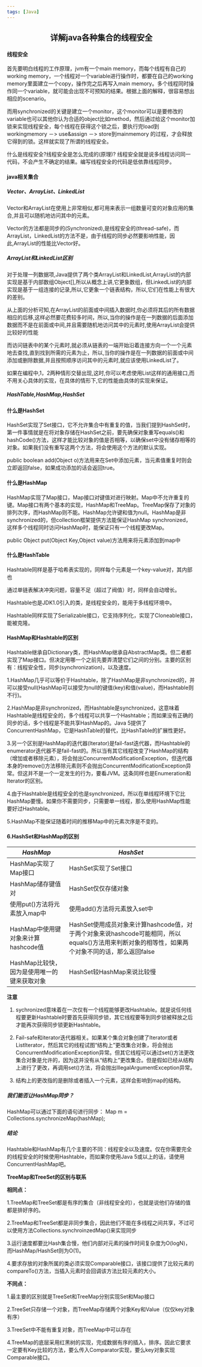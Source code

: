 ```yaml
---
tags: [Java]
---
```

## <center>详解java各种集合的线程安全</center>

#### **线程安全**

首先要明白线程的工作原理，jvm有一个main memory，而每个线程有自己的working memory，一个线程对一个variable进行操作时，都要在自己的working memory里面建立一个copy，操作完之后再写入main memory。多个线程同时操作同一个variable，就可能会出现不可预知的结果。根据上面的解释，很容易想出相应的scenario。 

而用synchronized的关键是建立一个monitor，这个monitor可以是要修改的variable也可以其他你认为合适的object比如method，然后通过给这个monitor加锁来实现线程安全，每个线程在获得这个锁之后，要执行完load到workingmemory －> use&assign －> store到mainmemory 的过程，才会释放它得到的锁。这样就实现了所谓的线程安全。

什么是线程安全?线程安全是怎么完成的(原理)? 线程安全就是说多线程访问同一代码，不会产生不确定的结果。编写线程安全的代码是低依靠线程同步。

#### **java相关集合**

##### **Vector、ArrayList、LinkedList**

Vector和ArrayList在使用上非常相似,都可用来表示一组数量可变的对象应用的集合,并且可以随机地访问其中的元素。  

Vector的方法都是同步的(Synchronized),是线程安全的(thread-safe)，而ArrayList，LinkedList的方法不是，由于线程的同步必然要影响性能，因此,ArrayList的性能比Vector好。  

##### **ArrayList和LinkedList区别**  

对于处理一列数据项,Java提供了两个类ArrayList和LinkedList,ArrayList的内部实现是基于内部数组Object[],所以从概念上讲,它更象数组，但LinkedList的内部实现是基于一组连接的记录,所以,它更象一个链表结构，所以,它们在性能上有很大的差别。  

从上面的分析可知,在ArrayList的前面或中间插入数据时,你必须将其后的所有数据相应的后移,这样必然要花费较多时间，所以,当你的操作是在一列数据的后面添加数据而不是在前面或中间,并且需要随机地访问其中的元素时,使用ArrayList会提供比较好的性能  

而访问链表中的某个元素时,就必须从链表的一端开始沿着连接方向一个一个元素地去查找,直到找到所需的元素为止，所以,当你的操作是在一列数据的前面或中间添加或删除数据,并且按照顺序访问其中的元素时,就应该使用LinkedList了。  

如果在编程中,1，2两种情形交替出现,这时,你可以考虑使用List这样的通用接口,而不用关心具体的实现，在具体的情形下,它的性能由具体的实现来保证。    

##### **HashTable,HashMap,HashSet**

#### **什么是HashSet**

HashSet实现了Set接口，它不允许集合中有重复的值，当我们提到HashSet时，第一件事情就是在将对象存储在HashSet之前，要先确保对象重写equals()和hashCode()方法，这样才能比较对象的值是否相等，以确保set中没有储存相等的对象。如果我们没有重写这两个方法，将会使用这个方法的默认实现。

public boolean add(Object o)方法用来在Set中添加元素，当元素值重复时则会立即返回false，如果成功添加的话会返回true。

#### **什么是HashMap**

HashMap实现了Map接口，Map接口对键值对进行映射。Map中不允许重复的键。Map接口有两个基本的实现，HashMap和TreeMap。TreeMap保存了对象的排列次序，而HashMap则不能。HashMap允许键和值为null。HashMap是非synchronized的，但collection框架提供方法能保证HashMap synchronized，这样多个线程同时访问HashMap时，能保证只有一个线程更改Map。

public Object put(Object Key,Object value)方法用来将元素添加到map中

#### **什么是HashTable**

Hashtable同样是基于哈希表实现的，同样每个元素是一个key-value对，其内部也

通过单链表解决冲突问题，容量不足（超过了阀值）时，同样会自动增长。

Hashtable也是JDK1.0引入的类，是线程安全的，能用于多线程环境中。

Hashtable同样实现了Serializable接口，它支持序列化，实现了Cloneable接口，能被克隆。

#### **HashMap和Hashtable的区别**

Hashtable继承自Dictionary类，而HashMap继承自AbstractMap类。但二者都实现了Map接口。但决定用哪一个之前先要弄清楚它们之间的分别。主要的区别有：线程安全性，同步(synchronization)，以及速度。

1.HashMap几乎可以等价于Hashtable，除了HashMap是非synchronized的，并可以接受null(HashMap可以接受为null的键值(key)和值(value)，而Hashtable则不行)。

2.HashMap是非synchronized，而Hashtable是synchronized，这意味着Hashtable是线程安全的，多个线程可以共享一个Hashtable；而如果没有正确的同步的话，多个线程是不能共享HashMap的。Java 5提供了ConcurrentHashMap，它是HashTable的替代，比HashTable的扩展性更好。

3.另一个区别是HashMap的迭代器(Iterator)是fail-fast迭代器，而Hashtable的enumerator迭代器不是fail-fast的。所以当有其它线程改变了HashMap的结构（增加或者移除元素），将会抛出ConcurrentModificationException，但迭代器本身的remove()方法移除元素则不会抛出ConcurrentModificationException异常。但这并不是一个一定发生的行为，要看JVM。这条同样也是Enumeration和Iterator的区别。

4.由于Hashtable是线程安全的也是synchronized，所以在单线程环境下它比HashMap要慢。如果你不需要同步，只需要单一线程，那么使用HashMap性能要好过Hashtable。

5.HashMap不能保证随着时间的推移Map中的元素次序是不变的。

#### **6.HashSet和HashMap的区别**

| *HashMap*                                   | *HashSet*                                                    |
| ------------------------------------------- | ------------------------------------------------------------ |
| HashMap实现了Map接口                        | HashSet实现了Set接口                                         |
| HashMap储存键值对                           | HashSet仅仅存储对象                                          |
| 使用put()方法将元素放入map中                | 使用add()方法将元素放入set中                                 |
| HashMap中使用键对象来计算hashcode值         | HashSet使用成员对象来计算hashcode值，对于两个对象来说hashcode可能相同，所以equals()方法用来判断对象的相等性，如果两个对象不同的话，那么返回false |
| HashMap比较快，因为是使用唯一的键来获取对象 | HashSet较HashMap来说比较慢                                   |

**注意**

1) sychronized意味着在一次仅有一个线程能够更改Hashtable。就是说任何线程要更新Hashtable时要首先获得同步锁，其它线程要等到同步锁被释放之后才能再次获得同步锁更新Hashtable。

2) Fail-safe和iterator迭代器相关。如果某个集合对象创建了Iterator或者ListIterator，然后其它的线程试图“结构上”更改集合对象，将会抛出ConcurrentModificationException异常。但其它线程可以通过set()方法更改集合对象是允许的，因为这并没有从“结构上”更改集合。但是假如已经从结构上进行了更改，再调用set()方法，将会抛出IllegalArgumentException异常。

3) 结构上的更改指的是删除或者插入一个元素，这样会影响到map的结构。

##### 我们能否让HashMap同步？

HashMap可以通过下面的语句进行同步：
Map m = Collections.synchronizeMap(hashMap);

##### **结论**

Hashtable和HashMap有几个主要的不同：线程安全以及速度。仅在你需要完全的线程安全的时候使用Hashtable，而如果你使用Java 5或以上的话，请使用ConcurrentHashMap吧。

**TreeMap和TreeSet的区别与联系**

**相同点：**

1.TreeMap和TreeSet都是有序的集合（非线程安全的），也就是说他们存储的值都是排好序的。

2.TreeMap和TreeSet都是非同步集合，因此他们不能在多线程之间共享，不过可以使用方法Collections.synchroinzedMap()来实现同步

3.运行速度都要比Hash集合慢，他们内部对元素的操作时间复杂度为O(logN)，而HashMap/HashSet则为O(1)。

4.要求存放的对象所属的类必须实现Comparable接口，该接口提供了比较元素的compareTo()方法，当插入元素时会回调该方法比较元素的大小。

**不同点：**

1.最主要的区别就是TreeSet和TreeMap分别实现Set和Map接口

2.TreeSet只存储一个对象，而TreeMap存储两个对象Key和Value（仅仅key对象有序）

3.TreeSet中不能有重复对象，而TreeMap中可以存在

4.TreeMap的底层采用红黑树的实现，完成数据有序的插入，排序。因此它要求一定要有Key比较的方法，要么传入Comparator实现，要么key对象实现Comparable接口。













